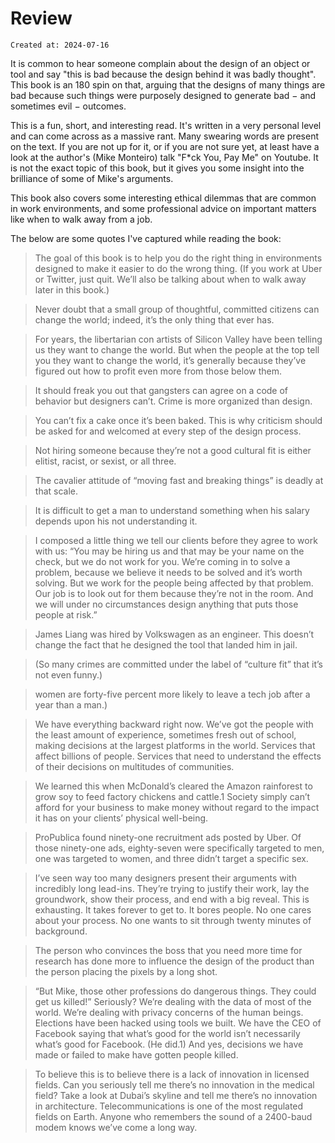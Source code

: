 # Review

```
Created at: 2024-07-16
```

It is common to hear someone complain about the design of an object or tool and
say "this <thing> is bad because the design behind it was badly thought". This
book is an 180 spin on that, arguing that the designs of many things are bad
because such things were purposely designed to generate bad − and sometimes
evil − outcomes.

This is a fun, short, and interesting read. It's written in a very personal
level and can come across as a massive rant. Many swearing words are present
on the text. If you are not up for it, or if you are not sure yet, at least
have a look at the author's (Mike Monteiro) talk "F*ck You, Pay Me" on Youtube.
It is not the exact topic of this book, but it gives you some insight into the
brilliance of some of Mike's arguments.

This book also covers some interesting ethical dilemmas that are common in work
environments, and some professional advice on important matters like when to
walk away from a job.

The below are some quotes I've captured while reading the book:

> The goal of this book is to help you do the right thing in environments
> designed to make it easier to do the wrong thing. (If you work at Uber or
> Twitter, just quit. We’ll also be talking about when to walk away later in
> this book.)

> Never doubt that a small group of thoughtful, committed citizens can change
> the world; indeed, it’s the only thing that ever has.

> For years, the libertarian con artists of Silicon Valley have been telling us
> they want to change the world. But when the people at the top tell you they
> want to change the world, it’s generally because they’ve figured out how to
> profit even more from those below them.

> It should freak you out that gangsters can agree on a code of behavior but
> designers can’t. Crime is more organized than design.

> You can’t fix a cake once it’s been baked. This is why criticism should be
> asked for and welcomed at every step of the design process.

> Not hiring someone because they’re not a good cultural fit is either elitist,
> racist, or sexist, or all three.

> The cavalier attitude of “moving fast and breaking things” is deadly at that
> scale.

> It is difficult to get a man to understand something when his salary depends
> upon his not understanding it.

> I composed a little thing we tell our clients before they agree to work with
> us: “You may be hiring us and that may be your name on the check, but we do
> not work for you. We’re coming in to solve a problem, because we believe it
> needs to be solved and it’s worth solving. But we work for the people being
> affected by that problem. Our job is to look out for them because they’re not
> in the room. And we will under no circumstances design anything that puts
> those people at risk.”

> James Liang was hired by Volkswagen as an engineer. This doesn’t change the
> fact that he designed the tool that landed him in jail.

> (So many crimes are committed under the label of “culture fit” that it’s not
> even funny.)

> women are forty-five percent more likely to leave a tech job after a year
> than a man.)

> We have everything backward right now. We’ve got the people with the least
> amount of experience, sometimes fresh out of school, making decisions at the
> largest platforms in the world. Services that affect billions of people.
> Services that need to understand the effects of their decisions on multitudes
> of communities.

> We learned this when McDonald’s cleared the Amazon rainforest to grow soy to
> feed factory chickens and cattle.1 Society simply can’t afford for your
> business to make money without regard to the impact it has on your clients’
> physical well-being.

> ProPublica found ninety-one recruitment ads posted by Uber. Of those
> ninety-one ads, eighty-seven were specifically targeted to men, one was
> targeted to women, and three didn’t target a specific sex.

> I’ve seen way too many designers present their arguments with incredibly long
> lead-ins. They’re trying to justify their work, lay the groundwork, show
> their process, and end with a big reveal. This is exhausting. It takes
> forever to get to. It bores people. No one cares about your process. No one
> wants to sit through twenty minutes of background.

> The person who convinces the boss that you need more time for research has
> done more to influence the design of the product than the person placing the
> pixels by a long shot.

> “But Mike, those other professions do dangerous things. They could get us
> killed!” Seriously? We’re dealing with the data of most of the world. We’re
> dealing with privacy concerns of the human beings. Elections have been hacked
> using tools we built. We have the CEO of Facebook saying that what’s good for
> the world isn’t necessarily what’s good for Facebook. (He did.1) And yes,
> decisions we have made or failed to make have gotten people killed.

> To believe this is to believe there is a lack of innovation in licensed
> fields. Can you seriously tell me there’s no innovation in the medical field?
> Take a look at Dubai’s skyline and tell me there’s no innovation in
> architecture. Telecommunications is one of the most regulated fields on
> Earth. Anyone who remembers the sound of a 2400-baud modem knows we’ve come a
> long way.

